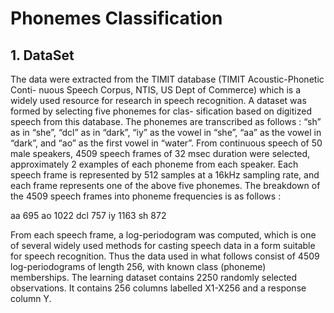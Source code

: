 # Phonemes Classification

## 1. DataSet 

The data were extracted from the TIMIT database (TIMIT Acoustic-Phonetic Conti-
nuous Speech Corpus, NTIS, US Dept of Commerce) which is a widely used resource for
research in speech recognition. A dataset was formed by selecting five phonemes for clas-
sification based on digitized speech from this database. The phonemes are transcribed as
follows : “sh” as in “she”, “dcl” as in “dark”, “iy” as the vowel in “she”, “aa” as the vowel in
“dark”, and “ao” as the first vowel in “water”. From continuous speech of 50 male speakers,
4509 speech frames of 32 msec duration were selected, approximately 2 examples of each
phoneme from each speaker. Each speech frame is represented by 512 samples at a 16kHz
sampling rate, and each frame represents one of the above five phonemes. The breakdown
of the 4509 speech frames into phoneme frequencies is as follows :

aa 695
ao 1022
dcl 757
iy 1163
sh 872

From each speech frame, a log-periodogram was computed, which is one of several
widely used methods for casting speech data in a form suitable for speech recognition.
Thus the data used in what follows consist of 4509 log-periodograms of length 256,
with known class (phoneme) memberships. The learning dataset contains 2250 randomly
selected observations. It contains 256 columns labelled X1-X256 and a response column
Y.



